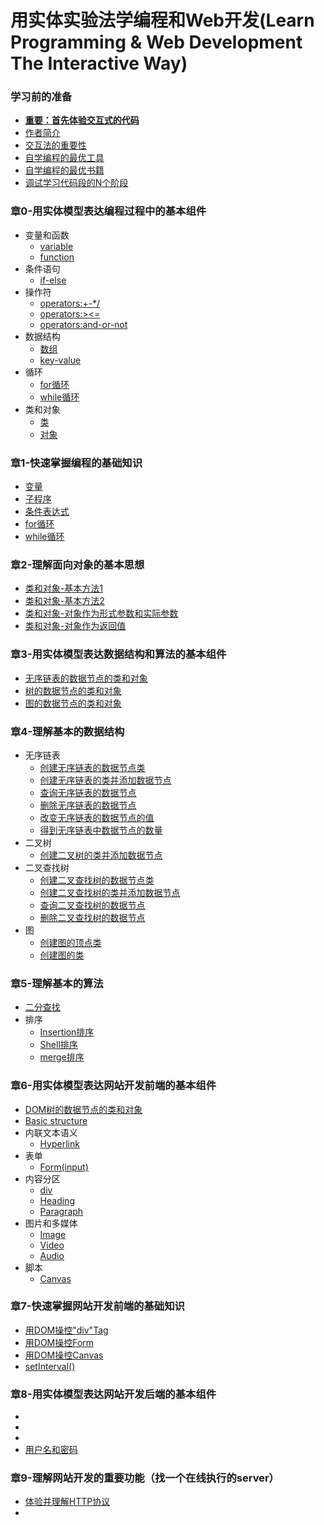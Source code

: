 # 用实体实验法学编程和Web开发(Learn Programming & Web Development The Interactive Way)

### 学习前的准备

- [**重要：首先体验交互式的代码**]()
- [作者简介](/chapters/章00-学习前的准备/作者简介.md)
- [交互法的重要性]()
- [自学编程的最优工具](/chapters/章00-学习前的准备/自学编程的最优工具.md)
- [自学编程的最优书籍](/chapters/章00-学习前的准备/自学编程的最优书籍.md)
- [调试学习代码段的N个阶段](/chapters/章00-学习前的准备/调试学习代码段的N个阶段.md)

### 章0-用实体模型表达编程过程中的基本组件

- 变量和函数
	- [variable](/chapters/章0-用实体模型表达编程过程中的基本组件/variable.md)
	- [function](/chapters/章0-用实体模型表达编程过程中的基本组件/function.md)
- 条件语句
	- [if-else](/chapters/章0-用实体模型表达编程过程中的基本组件/if-else.md)
- 操作符
	- [operators:+-*/](/chapters/章0-用实体模型表达编程过程中的基本组件/operators:+-*/.md)
	- [operators:><=](/chapters/章0-用实体模型表达编程过程中的基本组件/operators:><=.md)
	- [operators:and-or-not](/chapters/章0-用实体模型表达编程过程中的基本组件/operators:and-or-not.md)
- 数据结构
	- [数组](/chapters/章0-用实体模型表达编程过程中的基本组件/数组.md)
	- [key-value](/chapters/章0-用实体模型表达编程过程中的基本组件/key-value.md)
- 循环
	- [for循环](/chapters/章0-用实体模型表达编程过程中的基本组件/for循环.md)
	- [while循环](/chapters/章0-用实体模型表达编程过程中的基本组件/while循环.md)
- 类和对象
	- [类](/chapters/章0-用实体模型表达编程过程中的基本组件/类.md)
	- [对象](/chapters/章0-用实体模型表达编程过程中的基本组件/对象.md)

### 章1-快速掌握编程的基础知识

- [变量](/chapters/章1-快速掌握编程的基础知识/变量.md)
- [子程序](/chapters/章1-快速掌握编程的基础知识/子程序.md)
- [条件表达式](/chapters/章1-快速掌握编程的基础知识/条件表达式.md)
- [for循环](/chapters/章1-快速掌握编程的基础知识/for循环.md)
- [while循环](/chapters/章1-快速掌握编程的基础知识/while循环.md)

### 章2-理解面向对象的基本思想

- [类和对象-基本方法1](/chapters/章2-理解面向对象的基本思想/类和对象-基本方法1.md)
- [类和对象-基本方法2](/chapters/章2-理解面向对象的基本思想/类和对象-基本方法2.md)
- [类和对象-对象作为形式参数和实际参数](/chapters/章2-理解面向对象的基本思想/类和对象-对象作为形式参数和实际参数.md)
- [类和对象-对象作为返回值](/chapters/章2-理解面向对象的基本思想/类和对象-对象作为返回值.md)

### 章3-用实体模型表达数据结构和算法的基本组件

- [无序链表的数据节点的类和对象](/chapters/章3-用实体模型表达数据结构和算法的基本组件/无序链表的数据节点的类和对象.md)
- [树的数据节点的类和对象](/chapters/章3-用实体模型表达数据结构和算法的基本组件/树的数据节点的类和对象.md)
- [图的数据节点的类和对象](/chapters/章3-用实体模型表达数据结构和算法的基本组件/图的数据节点的类和对象.md)

### 章4-理解基本的数据结构
- 无序链表
	- [创建无序链表的数据节点类](/chapters/章4-理解基本的数据结构/创建无序链表的数据节点类.md)
	- [创建无序链表的类并添加数据节点](/chapters/章4-理解基本的数据结构/创建无序链表的类并添加数据节点.md)
	- [查询无序链表的数据节点](/chapters/章4-理解基本的数据结构/查询无序链表的数据节点.md)
	- [删除无序链表的数据节点](/chapters/章4-理解基本的数据结构/删除无序链表的数据节点.md)
	- [改变无序链表的数据节点的值](/chapters/章4-理解基本的数据结构/改变无序链表的数据节点的值.md)
	- [得到无序链表中数据节点的数量](/chapters/章4-理解基本的数据结构/得到无序链表中数据节点的数量.md)
- 二叉树
	- [创建二叉树的类并添加数据节点](/chapters/章4-理解基本的数据结构/创建二叉树的类并添加数据节点.md)
- 二叉查找树
	- [创建二叉查找树的数据节点类](/chapters/章4-理解基本的数据结构/创建二叉查找树的数据节点类.md)
	- [创建二叉查找树的类并添加数据节点](/chapters/章4-理解基本的数据结构/创建二叉查找树的类并添加数据节点.md)
	- [查询二叉查找树的数据节点](/chapters/章4-理解基本的数据结构/查询二叉查找树的数据节点.md)
	- [删除二叉查找树的数据节点](/chapters/章4-理解基本的数据结构/删除二叉查找树的数据节点.md)
- 图
	- [创建图的顶点类](/chapters/章4-理解基本的数据结构/创建图的顶点类.md)
	- [创建图的类](/chapters/章4-理解基本的数据结构/创建图的类.md)

### 章5-理解基本的算法

- [二分查找](/chapters/章5-理解基本的算法/二分查找.md)
- 排序
	- [Insertion排序](/chapters/章5-理解基本的算法/Insertion排序.md)
	- [Shell排序](/chapters/章5-理解基本的算法/Shell排序.md)
	- [merge排序](/chapters/章5-理解基本的算法/merge排序.md)

### 章6-用实体模型表达网站开发前端的基本组件

- [DOM树的数据节点的类和对象](/chapters/章6-用实体模型表达网站开发前端的基本组件/DOM树的数据节点的类和对象.md)
- [Basic structure](/chapters/章6-用实体模型表达网站开发前端的基本组件/Basic-structure.md)
- 内联文本语义
	- [Hyperlink](/chapters/章6-用实体模型表达网站开发前端的基本组件/Hyperlink.md)
- 表单
	- [Form(input)](/chapters/章6-用实体模型表达网站开发前端的基本组件/Form(input).md)
- 内容分区
	- [div](/chapters/章6-用实体模型表达网站开发前端的基本组件/div.md)
	- [Heading](/chapters/章6-用实体模型表达网站开发前端的基本组件/Heading.md)
	- [Paragraph](/chapters/章6-用实体模型表达网站开发前端的基本组件/Paragraph.md)
- 图片和多媒体
	- [Image](/chapters/章6-用实体模型表达网站开发前端的基本组件/Image.md)
	- [Video](/chapters/章6-用实体模型表达网站开发前端的基本组件/Video.md)
	- [Audio](/chapters/章6-用实体模型表达网站开发前端的基本组件/Audio.md)
- 脚本
	- [Canvas](/chapters/章6-用实体模型表达网站开发前端的基本组件/Canvas.md)

### 章7-快速掌握网站开发前端的基础知识

- [用DOM操控"div"Tag](/chapters/章7-快速掌握网站开发前端的基础知识/用DOM操控"div"Tag.md)
- [用DOM操控Form](/chapters/章7-快速掌握网站开发前端的基础知识/用DOM操控Form.md)
- [用DOM操控Canvas](/chapters/章7-快速掌握网站开发前端的基础知识/用DOM操控Canvas.md)
- [setInterval()](/chapters/章7-快速掌握网站开发前端的基础知识/setInterval().md)

### 章8-用实体模型表达网站开发后端的基本组件

- [](/chapters/章8-用实体模型表达网站开发后端的基本组件/.md)
- [](/chapters/章8-用实体模型表达网站开发后端的基本组件/.md)
- [](/chapters/章8-用实体模型表达网站开发后端的基本组件/.md)
- [用户名和密码](/chapters/章8-用实体模型表达网站开发后端的基本组件/用户名和密码.md)

### 章9-理解网站开发的重要功能（找一个在线执行的server）

- [体验并理解HTTP协议](/chapters/章9-理解网站开发的重要功能/体验并理解HTTP协议.md)
- [](/chapters/章9-理解网站开发的重要功能/.md)